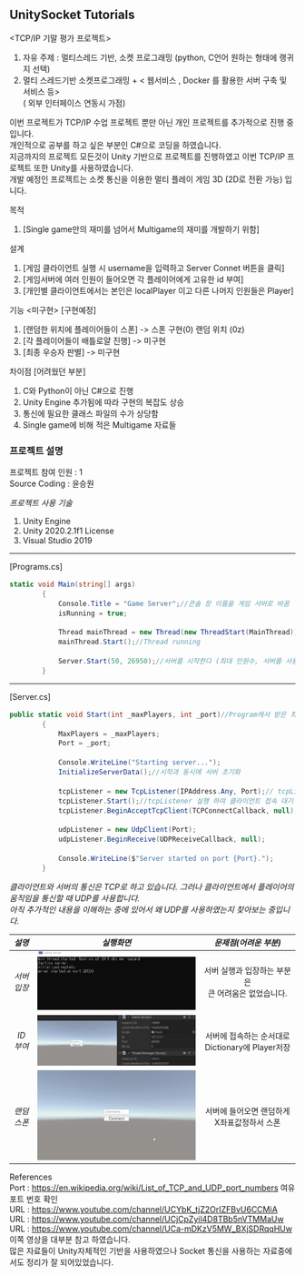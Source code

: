 ## UnitySocket Tutorials  

<TCP/IP 기말 평가 프로젝트>   
1. 자유 주제 : 멀티스레드 기반, 소켓 프로그래밍 (python, C언어 원하는 형태에 랭귀지 선택)
2. 멀티 스레드기반 소켓프로그래밍 +  < 웹서비스 , Docker 를 활용한 서버 구축 및 서비스  등>  
( 외부 인터페이스 연동시 가점)  

이번 프로젝트가 TCP/IP 수업 프로젝트 뿐만 아닌 개인 프로젝트를 추가적으로 진행 중 입니다.      
개인적으로 공부를 하고 싶은 부분인 C#으로 코딩을 하였습니다.  
지금까지의 프로젝트 모든것이 Unity 기반으로 프로젝트를 진행하였고 이번 TCP/IP 프로젝트 또한 Unity를 사용하였습니다.  
개발 예정인 프로젝트는 소켓 통신을 이용한 멀티 플레이 게임 3D (2D로 전환 가능) 입니다.  
  
목적  
1. [Single game만의 재미를 넘어서 Multigame의 재미를 개발하기 위함]

설계  
1. [게임 클라이언트 실행 시 username을 입력하고 Server Connet 버튼을 클릭]
2. [게임서버에 여러 인원이 들어오면 각 플레이어에게 고유한 id 부여]
3. [개인별 클라이언트에서는 본인은 localPlayer 이고 다른 나머지 인원들은 Player]

기능 <미구현> [구현예정]
1. [랜덤한 위치에 플레이어들이 스폰] -> 스폰 구현(0) 랜덤 위치 (0z)  
2. [각 플레이어들이 배틀로얄 진행] -> 미구현
3. [최종 우승자 판별] -> 미구현

차이점 [어려웠던 부분]  
1. C와 Python이 아닌 C#으로 진행
2. Unity Engine 추가됨에 따라 구현의 복잡도 상승
3. 통신에 필요한 클래스 파일의 수가 상당함
4. Single game에 비해 적은 Multigame 자료들


### 프로젝트 설명
프로젝트 참여 인원 : 1    
Source Coding : 윤승원  
 
_프로젝트 사용 기술_
1. Unity Engine  
2. Unity 2020.2.1f1 License  
3. Visual Studio 2019  

------------------------------------------------------------------------------------------------------  

[Programs.cs]
```C#
static void Main(string[] args)
        {
            Console.Title = "Game Server";//콘솔 창 이름을 게임 서버로 바꿈
            isRunning = true;

            Thread mainThread = new Thread(new ThreadStart(MainThread));//mainThread 선언
            mainThread.Start();//Thread running

            Server.Start(50, 26950);//서버를 시작한다 (최대 인원수, 서버를 사용할 포드 번호)
        }
```  
------------------------------------------------------------------------------------------------------
[Server.cs]
```C#
public static void Start(int _maxPlayers, int _port)//Program에서 받은 최대 인원 수 포드번호로 서버 실행
        {
            MaxPlayers = _maxPlayers;
            Port = _port;

            Console.WriteLine("Starting server...");
            InitializeServerData();//시작과 동시에 서버 초기화

            tcpListener = new TcpListener(IPAddress.Any, Port);// tcpListener 선언 후 
            tcpListener.Start();//tcpListener 실행 하여 클라이언트 접속 대기
            tcpListener.BeginAcceptTcpClient(TCPConnectCallback, null);//연결을 수락

            udpListener = new UdpClient(Port);
            udpListener.BeginReceive(UDPReceiveCallback, null);

            Console.WriteLine($"Server started on port {Port}.");
        }
```    
*클라이언트와 서버의 통신은 TCP로 하고 있습니다. 그러나 클라이언트에서 플레이어의 움직임을 통신할 때 UDP를 사용합니다.*  
*아직 추가적인 내용을 이해하는 중에 있어서 왜 UDP를 사용하였는지 찾아보는 중입니다.*    

  
_설명_|_실행화면_|_문제점(어려운 부분)_ 
:---:|:---:|:---:
*서버<br>입장* | ![ServerConnect](https://github.com/Q-holi/UnitySocket/blob/master/GameClient/IMG/connectServer.gif)|서버 실행과 입장하는 부분은<br> 큰 어려움은 없었습니다.
*ID<br>부여* | ![GiveId](https://github.com/Q-holi/UnitySocket/blob/master/GameClient/IMG/makeid.gif)|서버에 접속하는 순서대로 Dictionary에 Player저장  
*랜덤스폰* | ![RandomSpawn](https://github.com/Q-holi/UnitySocket/blob/master/GameClient/IMG/randomspawn.gif)|서버에 들어오면 랜덤하게 X좌표값정하서 스폰  



References  
Port : https://en.wikipedia.org/wiki/List_of_TCP_and_UDP_port_numbers 여유 포트 번호 확인  
URL : https://www.youtube.com/channel/UCYbK_tjZ2OrIZFBvU6CCMiA  
URL : https://www.youtube.com/channel/UCjCpZyil4D8TBb5nVTMMaUw  
URL : https://www.youtube.com/channel/UCa-mDKzV5MW_BXjSDRqqHUw 이쪽 영상을 대부분 참고 하였습니다.  
많은 자료들이 Unity자체적인 기반을 사용하였으나 Socket 통신을 사용하는 자료중에서도 정리가 잘 되어있었습니다.


